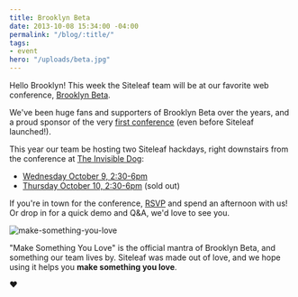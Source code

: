 ```yaml
---
title: Brooklyn Beta
date: 2013-10-08 15:34:00 -04:00
permalink: "/blog/:title/"
tags:
- event
hero: "/uploads/beta.jpg"
---
```


Hello Brooklyn! This week the Siteleaf team will be at our favorite web conference, [Brooklyn Beta](http://brooklynbeta.org).

We've been huge fans and supporters of Brooklyn Beta over the years, and a proud sponsor of the very [first conference](https://brooklynbeta.org/2010) (even before Siteleaf launched!).

This year our team be hosting two Siteleaf hackdays, right downstairs from the conference at [The Invisible Dog](http://theinvisibledog.org/):
- [Wednesday October 9, 2:30-6pm](http://siteleaf2.eventbrite.com)
- [Thursday October 10, 2:30-6pm](http://siteleaf.eventbrite.com) (sold out)

If you're in town for the conference, [RSVP](http://siteleaf2.eventbrite.com) and spend an afternoon with us! Or drop in for a quick demo and Q&A, we'd love to see you.




![make-something-you-love](/uploads/make-something-you-love.jpg) 

"Make Something You Love" is the official mantra of Brooklyn Beta, and something our team lives by. Siteleaf was made out of love, and we hope using it helps you **make something you love**.

<span class="ss-icon">♥</span>
